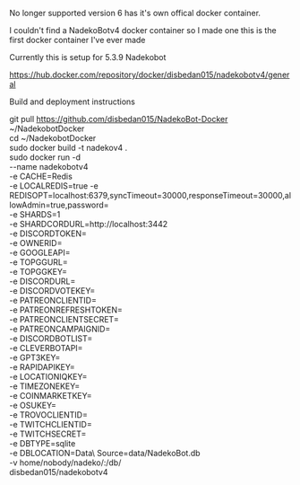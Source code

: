 No longer supported version 6 has it's own offical docker container.

I couldn't find a NadekoBotv4 docker container so I made one
this is the first docker container I've ever made

Currently this is setup for 5.3.9 Nadekobot

https://hub.docker.com/repository/docker/disbedan015/nadekobotv4/general

Build and deployment instructions

git pull https://github.com/disbedan015/NadekoBot-Docker ~/NadekobotDocker<br>
cd ~/NadekobotDocker<br>
sudo docker build -t nadekov4 .<br>
sudo docker run -d \
--name nadekobotv4 \
-e CACHE=Redis \
-e LOCALREDIS=true
-e REDISOPT=localhost:6379,syncTimeout=30000,responseTimeout=30000,allowAdmin=true,password= \
-e SHARDS=1 \
-e SHARDCORDURL=http://localhost:3442 \
-e DISCORDTOKEN= \
-e OWNERID= \
-e GOOGLEAPI= \
-e TOPGGURL= \
-e TOPGGKEY= \
-e DISCORDURL= \
-e DISCORDVOTEKEY= \
-e PATREONCLIENTID= \
-e PATREONREFRESHTOKEN= \
-e PATREONCLIENTSECRET= \
-e PATREONCAMPAIGNID= \
-e DISCORDBOTLIST= \
-e CLEVERBOTAPI= \
-e GPT3KEY= \
-e RAPIDAPIKEY= \
-e LOCATIONIQKEY= \
-e TIMEZONEKEY= \
-e COINMARKETKEY= \
-e OSUKEY= \
-e TROVOCLIENTID= \
-e TWITCHCLIENTID= \
-e TWITCHSECRET= \
-e DBTYPE=sqlite \
-e DBLOCATION=Data\ Source=data/NadekoBot.db \
-v home/nobody/nadeko/:/db/ \
 disbedan015/nadekobotv4
